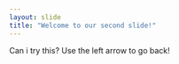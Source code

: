 ```yaml
---
layout: slide
title: "Welcome to our second slide!"
---
```

Can i try this?
Use the left arrow to go back!
